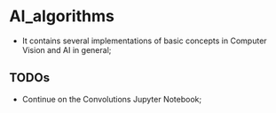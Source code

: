 # Al_algorithms
* It contains several implementations of basic concepts in Computer Vision and AI in general;

## TODOs
* Continue on the Convolutions Jupyter Notebook;

